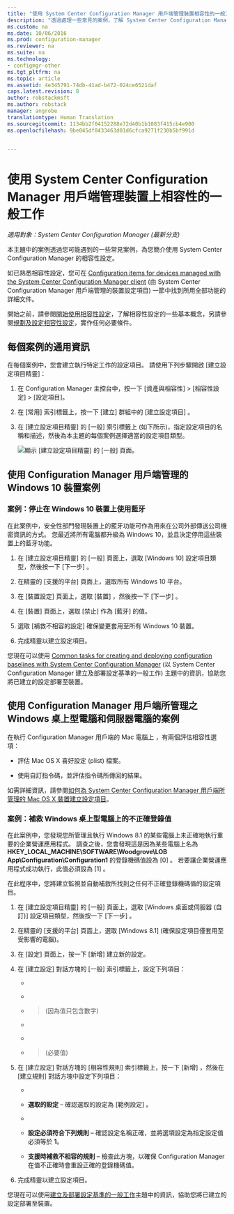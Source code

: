 ```yaml
---
title: "使用 System Center Configuration Manager 用戶端管理裝置相容性的一般工作 | System Center Configuration Manager"
description: "透過處理一些常見的案例，了解 System Center Configuration Manager 相容性設定需要。"
ms.custom: na
ms.date: 10/06/2016
ms.prod: configuration-manager
ms.reviewer: na
ms.suite: na
ms.technology:
- configmgr-other
ms.tgt_pltfrm: na
ms.topic: article
ms.assetid: 4e345791-74db-41ad-b472-024ce6521daf
caps.latest.revision: 8
author: robstackmsft
ms.author: robstack
manager: angrobe
translationtype: Human Translation
ms.sourcegitcommit: 1134bb2f04152288e72d40b1b1083f415cb4e900
ms.openlocfilehash: 9be045df8433463d01d6cfca9271f230b5bf991d


---
```

# <a name="common-tasks-for-managing-compliance-on-devices-with-the-system-center-configuration-manager-client"></a>使用 System Center Configuration Manager 用戶端管理裝置上相容性的一般工作

*適用對象：System Center Configuration Manager (最新分支)*

本主題中的案例透過您可能遇到的一些常見案例，為您簡介使用 System Center Configuration Manager 的相容性設定。  

 如已熟悉相容性設定，您可在 [Configuration items for devices managed with the System Center Configuration Manager client](../../compliance/deploy-use/configuration-items-for-devices-managed-with-the-client.md) (由 System Center Configuration Manager 用戶端管理的裝置設定項目) 一節中找到所用全部功能的詳細文件。  

 開始之前，請參閱[開始使用相容性設定](../../compliance/get-started/get-started-with-compliance-settings.md)，了解相容性設定的一些基本概念，另請參閱[規劃及設定相容性設定](../../compliance/plan-design/plan-for-and-configure-compliance-settings.md)，實作任何必要條件。  

## <a name="general-information-for-each-scenario"></a>每個案例的通用資訊  
 在每個案例中，您會建立執行特定工作的設定項目。 請使用下列步驟開啟 [建立設定項目精靈]：  

1.  在 Configuration Manager 主控台中，按一下 [資產與相容性] > [相容性設定] > [設定項目]。  

3.  在 [常用]  索引標籤上，按一下 [建立]  群組中的 [建立設定項目] 。  

4.  在 [建立設定項目精靈] 的 [一般]  索引標籤上 (如下所示)，指定設定項目的名稱和描述，然後為本主題的每個案例選擇適當的設定項目類型。  

     ![顯示 [建立設定項目精靈] 的 [一般] 頁面。](/sccm/compliance/plan-design/media/Compliance-Settings-Wizard---1.png)  

## <a name="scenarios-for-windows-10-devices-managed-with-the-configuration-manager-client"></a>使用 Configuration Manager 用戶端管理的 Windows 10 裝置案例  

### <a name="scenario-disable-the-use-of-bluetooth-on-windows-10-devices"></a>案例：停止在 Windows 10 裝置上使用藍牙  
 在此案例中，安全性部門發現裝置上的藍牙功能可作為用來在公司外部傳送公司機密資訊的方式。 您最近將所有電腦都升級為 Windows 10，並且決定停用這些裝置上的藍牙功能。  

1.  在 [建立設定項目精靈] 的 [一般]  頁面上，選取 [Windows 10]  設定項目類型，然後按一下 [下一步] 。  

2.  在精靈的 [支援的平台]  頁面上，選取所有 Windows 10 平台。  

3.  在 [裝置設定]  頁面上，選取 [裝置] ，然後按一下 [下一步] 。  

4.  在 [裝置]  頁面上，選取 [禁止]  作為 [藍牙] 的值。  

5.  選取 [補救不相容的設定]  確保變更套用至所有 Windows 10 裝置。  

6.  完成精靈以建立設定項目。  

 您現在可以使用 [Common tasks for creating and deploying configuration baselines with System Center Configuration Manager](../../compliance/plan-design/common-tasks-for-creating-and-deploying-configuration-baselines.md) (以 System Center Configuration Manager 建立及部署設定基準的一般工作) 主題中的資訊，協助您將已建立的設定部署至裝置。  

## <a name="scenarios-for-windows-desktop-and-server-computers-managed-with-the-configuration-manager-client"></a>使用 Configuration Manager 用戶端所管理之 Windows 桌上型電腦和伺服器電腦的案例  
 在執行 Configuration Manager 用戶端的 Mac 電腦上 ，有兩個評估相容性選項：  

-   評估 Mac OS X 喜好設定 (plist) 檔案。  

-   使用自訂指令碼，並評估指令碼所傳回的結果。  

 如需詳細資訊，請參閱[如何為 System Center Configuration Manager 用戶端所管理的 Mac OS X 裝置建立設定項目](../../compliance/deploy-use/create-configuration-items-for-mac-os-x-devices-managed-with-the-client.md)。  

### <a name="scenario-remediate-an-incorrect-registry-value-on-windows-desktop-computers"></a>案例：補救 Windows 桌上型電腦上的不正確登錄值  
 在此案例中，您發現您所管理且執行 Windows 8.1 的某些電腦上未正確地執行重要的企業營運應用程式。 調查之後，您會發現這是因為某些電腦上名為 **HKEY_LOCAL_MACHINE\SOFTWARE\Woodgrove\LOB App\Configuration\Configuration1** 的登錄機碼值設為 [0]  。 若要讓企業營運應用程式成功執行，此值必須設為 [1] 。  

 在此程序中，您將建立監視並自動補救所找到之任何不正確登錄機碼值的設定項目。  

1.  在 [建立設定項目精靈] 的 [一般]  頁面上，選取 [Windows 桌面或伺服器 (自訂)]  設定項目類型，然後按一下 [下一步] 。  

2.  在精靈的 [支援的平台]  頁面上，選取 [Windows 8.1]  (確保設定項目僅套用至受影響的電腦)。  

3.  在 [設定]  頁面上，按一下 [新增]  建立新的設定。  

4.  在 [建立設定]  對話方塊的 [一般]  索引標籤上，設定下列項目：  

    -    >   

    -    >   

    -    >  (因為值只包含數字)  

    -    >   

    -    >   

    -    >  (必要值)  

5.  在 [建立設定]  對話方塊的 [相容性規則]  索引標籤上，按一下 [新增] ，然後在 [建立規則]  對話方塊中設定下列項目：  

    -    >   

    -   **選取的設定** – 確認選取的設定為 [範例設定] 。  

    -    >   

    -   **設定必須符合下列規則** – 確認設定名稱正確，並將選項設定為指定設定值必須等於 **1**。  

    -   **支援時補救不相容的規則** – 檢查此方塊，以確保 Configuration Manager 在值不正確時會重設正確的登錄機碼值。  

6.  完成精靈以建立設定項目。  

 您現在可以使用[建立及部署設定基準的一般工作](../../compliance/plan-design/common-tasks-for-creating-and-deploying-configuration-baselines.md)主題中的資訊，協助您將已建立的設定部署至裝置。  



<!--HONumber=Nov16_HO1-->


